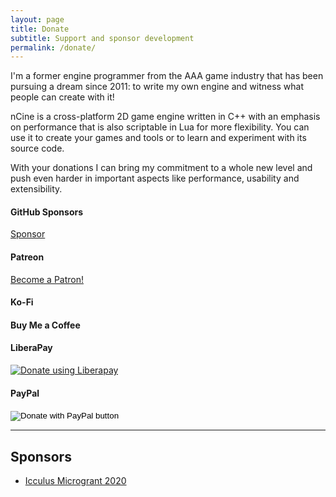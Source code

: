 ```yaml
---
layout: page
title: Donate
subtitle: Support and sponsor development
permalink: /donate/
---
```


I'm a former engine programmer from the AAA game industry that has been pursuing a dream since 2011: to write my own engine and witness what people can create with it!

nCine is a cross-platform 2D game engine written in C++ with an emphasis on performance that is also scriptable in Lua for more flexibility.
You can use it to create your games and tools or to learn and experiment with its source code.

With your donations I can bring my commitment to a whole new level and push even harder in important aspects like performance, usability and extensibility.

#### GitHub Sponsors
<a class="github-button" href="https://github.com/sponsors/encelo" data-icon="octicon-heart" data-size="large" aria-label="Sponsor @encelo on GitHub">Sponsor</a>
<script async defer src="https://buttons.github.io/buttons.js"></script>

#### Patreon
<a href="https://www.patreon.com/bePatron?u=7042981" data-patreon-widget-type="become-patron-button">Become a Patron!</a><script async src="https://c6.patreon.com/becomePatronButton.bundle.js"></script>

#### Ko-Fi
<script type='text/javascript' src='https://ko-fi.com/widgets/widget_2.js'></script><script type='text/javascript'>kofiwidget2.init('Support Me on Ko-fi', '#29abe0', 'R6R3167R8');kofiwidget2.draw();</script>

#### Buy Me a Coffee
<script type="text/javascript" src="https://cdnjs.buymeacoffee.com/1.0.0/button.prod.min.js" data-name="bmc-button" data-slug="encelo" data-color="#79D6B5" data-emoji=""  data-font="Cookie" data-text="Buy me a coffee" data-outline-color="#000000" data-font-color="#ffffff" data-coffee-color="#FFDD00" ></script>

#### LiberaPay
<script src="https://liberapay.com/encelo/widgets/button.js"></script>
<noscript><a href="https://liberapay.com/encelo/donate"><img alt="Donate using Liberapay" src="https://liberapay.com/assets/widgets/donate.svg"></a></noscript>

#### PayPal
<form action="https://www.paypal.com/cgi-bin/webscr" method="post" target="_top">
<input type="hidden" name="cmd" value="_s-xclick" />
<input type="hidden" name="hosted_button_id" value="5Y9V7492ZNMAC" />
<input type="image" src="https://www.paypalobjects.com/en_US/ES/i/btn/btn_donateCC_LG.gif" border="0" name="submit" title="PayPal - The safer, easier way to pay online!" alt="Donate with PayPal button" />
<img alt="" border="0" src="https://www.paypal.com/en_ES/i/scr/pixel.gif" width="1" height="1" />
</form>

----

## Sponsors

- [Icculus Microgrant 2020](https://icculus.org/microgrant2020/)
